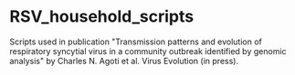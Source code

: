 # RSV_household_scripts
Scripts used in publication "Transmission patterns and evolution of respiratory syncytial virus in a community outbreak identified by genomic analysis"
by Charles N. Agoti et al. Virus Evolution (in press).
